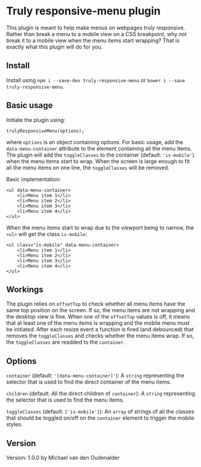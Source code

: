 # Truly responsive-menu plugin

This plugin is meant to help make menus on webpages truly responsive. Rather than break a menu to a mobile view on a CSS breakpoint, why not break it to a mobile view when the menu items start wrapping? That is exactly what this plugin will do for you.

## Install
Install using `npm i --save-dev truly-responsive-menu` or `bower i --save truly-responsive-menu`.

## Basic usage
Initiate the plugin using:

	trulyResponsiveMenu(options);

where `options` is an object containing options. For basic usage, add the `data-menu-container` attribute to the element containing all the menu items. The plugin will add the `toggleClasses` to the container (default: `'is-mobile'`) when the menu items start to wrap. When the screen is large enough to fit all the menu items on one line, the `toggleClasses` will be removed.

Basic implementation:

	<ul data-menu-container>
		<li>Menu item 1</li>
		<li>Menu item 2</li>
		<li>Menu item 3</li>
		<li>Menu item 4</li>
	</ul>

When the menu items start to wrap due to the viewport being to narrow, the `<ul>` will get the class `is-mobile`:

	<ul class="is-mobile" data-menu-container>
		<li>Menu item 1</li>
		<li>Menu item 2</li>
		<li>Menu item 3</li>
		<li>Menu item 4</li>
	</ul>

## Workings
The plugin relies on `offsetTop` to check whether all menu items have the same top position on the screen. If so, the menu items are not wrapping and the desktop view is fine. When one of the `offsetTop` values is off, it means that at least one of the menu items is wrapping and the mobile menu must be initiated. After each resize event a function is fired (and debounced) that removes the `toggleClasses` and checks whether the menu items wrap. If so, the `toggleClasses` are readded to the `container`.

## Options
`container` (default: `'[data-menu-container]'`): A `string` representing the selector that is used to find the direct container of the menu items.

`children` (default: All the direct children of `container`): A `string` representing the selector that is used to find the menu items.

`toggleClasses` (default: `['is-mobile']`): An `array` of strings of all the classes that should be toggled on/off on the `container` element to trigger the mobile styles.

## Version
Version: 1.0.0 by Michael van den Oudenalder
